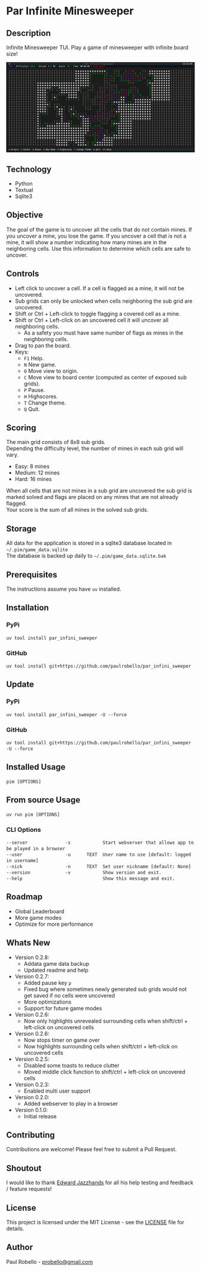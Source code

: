# Par Infinite Minesweeper

## Description

Infinite Minesweeper TUI. Play a game of minesweeper with infinite board size!

![Par Infinite Minesweeper](https://raw.githubusercontent.com/paulrobello/par_infini_sweeper/main/Screenshot.png)

## Technology
- Python
- Textual
- Sqlite3

## Objective
The goal of the game is to uncover all the cells that do not contain mines. 
If you uncover a mine, you lose the game. 
If you uncover a cell that is not a mine, it will show a number indicating how many mines are in the neighboring cells. 
Use this information to determine which cells are safe to uncover.

## Controls

* Left click to uncover a cell. If a cell is flagged as a mine, it will not be uncovered.
* Sub grids can only be unlocked when cells neighboring the sub grid are uncovered.
* Shift or Ctrl + Left-click to toggle flagging a covered cell as a mine.
* Shift or Ctrl + Left-click on an uncovered cell it will uncover all neighboring cells.
  * As a safety you must have same number of flags as mines in the neighboring cells.
* Drag to pan the board.
* Keys:
  * `F1` Help.
  * `N` New game.
  * `O` Move view to origin.
  * `C` Move view to board center (computed as center of exposed sub grids).
  * `P` Pause.
  * `H` Highscores.
  * `T` Change theme.
  * `Q` Quit.

## Scoring

The main grid consists of 8x8 sub grids.  
Depending the difficulty level, the number of mines in each sub grid will vary.  
* Easy: 8 mines
* Medium: 12 mines
* Hard: 16 mines

When all cells that are not mines in a sub grid are uncovered the sub grid is marked solved and flags are placed on any mines that are not already flagged.  
Your score is the sum of all mines in the solved sub grids.  

## Storage

All data for the application is stored in a sqlite3 database located in `~/.pim/game_data.sqlite`  
The database is backed up daily to `~/.pim/game_data.sqlite.bak`  

## Prerequisites

The instructions assume you have `uv` installed.

## Installation

### PyPi
```shell
uv tool install par_infini_sweeper
```

### GitHub
```shell
uv tool install git+https://github.com/paulrobello/par_infini_sweeper
```

## Update

### PyPi
```shell
uv tool install par_infini_sweeper -U --force
```

### GitHub
```shell
uv tool install git+https://github.com/paulrobello/par_infini_sweeper -U --force
```


## Installed Usage
```shell
pim [OPTIONS]
```

## From source Usage
```shell
uv run pim [OPTIONS]
```


### CLI Options
```
--server              -s            Start webserver that allows app to be played in a browser
--user                -u      TEXT  User name to use [default: logged in username]
--nick                -n      TEXT  Set user nickname [default: None]
--version             -v            Show version and exit.
--help                              Show this message and exit.
```

## Roadmap

- Global Leaderboard
- More game modes
- Optimize for more performance

## Whats New
- Version 0.2.8:
  - Addata game data backup
  - Updated readme and help
- Version 0.2.7:
  - Added pause key `p`
  - Fixed bug where sometimes newly generated sub grids would not get saved if no cells were uncovered 
  - More optimizations
  - Support for future game modes
- Version 0.2.6:
  - Now only highlights unrevealed surrounding cells when shift/ctrl + left-click on uncovered cells 
- Version 0.2.6:
  - Now stops timer on game over
  - Now highlights surrounding cells when shift/ctrl + left-click on uncovered cells
- Version 0.2.5:
  - Disabled some toasts to reduce clutter
  - Moved middle click function to shift/ctrl + left-click on uncovered cells
- Version 0.2.3:
  - Enabled multi user support
- Version 0.2.0:
  - Added webserver to play in a browser
- Version 0.1.0:
  - Initial release

## Contributing

Contributions are welcome! Please feel free to submit a Pull Request.

## Shoutout

I would like to thank [Edward Jazzhands](http://edward-jazzhands.github.io/) for all his help testing and feedback / feature requests!

## License

This project is licensed under the MIT License - see the [LICENSE](LICENSE) file for details.

## Author

Paul Robello - probello@gmail.com
